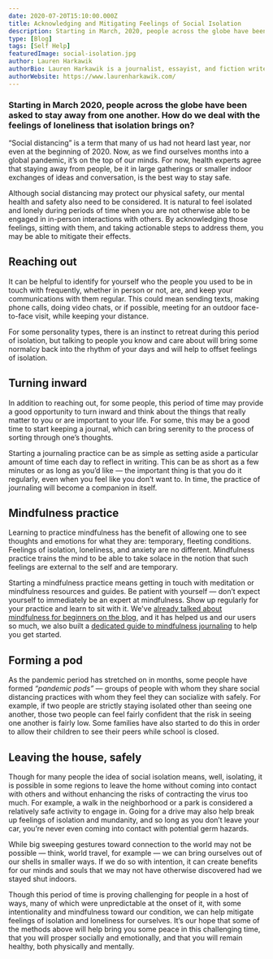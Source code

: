 ```yaml
---
date: 2020-07-20T15:10:00.000Z
title: Acknowledging and Mitigating Feelings of Social Isolation 
description: Starting in March, 2020, people across the globe have been asked to stay away from one another. How do we deal with the feelings of loneliness that isolation brings on?
type: [Blog]
tags: [Self Help]
featuredImage: social-isolation.jpg
author: Lauren Harkawik
authorBio: Lauren Harkawik is a journalist, essayist, and fiction writer based in Vermont. You can read her writing on her website.
authorWebsite: https://www.laurenharkawik.com/
---
```


### Starting in March 2020, people across the globe have been asked to stay away from one another. How do we deal with the feelings of loneliness that isolation brings on?

“Social distancing” is a term that many of us had not heard last year, nor even at the beginning of 2020. Now, as we find ourselves months into a global pandemic, it’s on the top of our minds. For now, health experts agree that staying away from people, be it in large gatherings or smaller indoor exchanges of ideas and conversation, is the best way to stay safe.

Although social distancing may protect our physical safety, our mental health and safety also need to be considered. It is natural to feel isolated and lonely during periods of time when you are not otherwise able to be engaged in in-person interactions with others. By acknowledging those feelings, sitting with them, and taking actionable steps to address them, you may be able to mitigate their effects.

## Reaching out

It can be helpful to identify for yourself who the people you used to be in touch with frequently, whether in person or not, are, and keep your communications with them regular. This could mean sending texts, making phone calls, doing video chats, or if possible, meeting for an outdoor face-to-face visit, while keeping your distance.

For some personality types, there is an instinct to retreat during this period of isolation, but talking to people you know and care about will bring some normalcy back into the rhythm of your days and will help to offset feelings of isolation.

## Turning inward

In addition to reaching out, for some people, this period of time may provide a good opportunity to turn inward and think about the things that really matter to you or are important to your life. For some, this may be a good time to start keeping a journal, which can bring serenity to the process of sorting through one’s thoughts.

Starting a journaling practice can be as simple as setting aside a particular amount of time each day to reflect in writing. This can be as short as a few minutes or as long as you’d like — the important thing is that you do it regularly, even when you feel like you don’t want to. In time, the practice of journaling will become a companion in itself.

## Mindfulness practice

Learning to practice mindfulness has the benefit of allowing one to see thoughts and emotions for what they are: temporary, fleeting conditions. Feelings of isolation, loneliness, and anxiety are no different. Mindfulness practice trains the mind to be able to take solace in the notion that such feelings are external to the self and are temporary.

Starting a mindfulness practice means getting in touch with meditation or mindfulness resources and guides. Be patient with yourself — don’t expect yourself to immediately be an expert at mindfulness. Show up regularly for your practice and learn to sit with it. We've [already talked about mindfulness for beginners on the blog](http://diarly.app/blog/mindfulness-for-beginners/), and it has helped us and our users so much, we also built a [dedicated guide to mindfulness journaling](http://diarly.app/mindfulness-journal/) to help you get started.

## Forming a pod

As the pandemic period has stretched on in months, some people have formed *“pandemic pods”* — groups of people with whom they share social distancing practices with whom they feel they can socialize with safely. For example, if two people are strictly staying isolated other than seeing one another, those two people can feel fairly confident that the risk in seeing one another is fairly low. Some families have also started to do this in order to allow their children to see their peers while school is closed.

## Leaving the house, safely

Though for many people the idea of social isolation means, well, isolating, it is possible in some regions to leave the home without coming into contact with others and without enhancing the risks of contracting the virus too much. For example, a walk in the neighborhood or a park is considered a relatively safe activity to engage in. Going for a drive may also help break up feelings of isolation and mundanity, and so long as you don’t leave your car, you’re never even coming into contact with potential germ hazards.

While big sweeping gestures toward connection to the world may not be possible — think, world travel, for example — we can bring ourselves out of our shells in smaller ways. If we do so with intention, it can create benefits for our minds and souls that we may not have otherwise discovered had we stayed shut indoors.

Though this period of time is proving challenging for people in a host of ways, many of which were unpredictable at the onset of it, with some intentionality and mindfulness toward our condition, we can help mitigate feelings of isolation and loneliness for ourselves. It’s our hope that some of the methods above will help bring you some peace in this challenging time, that you will prosper socially and emotionally, and that you will remain healthy, both physically and mentally.
